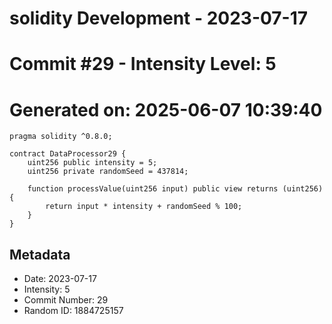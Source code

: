 ﻿# solidity Development - 2023-07-17
# Commit #29 - Intensity Level: 5
# Generated on: 2025-06-07 10:39:40
```solidity
pragma solidity ^0.8.0;

contract DataProcessor29 {
    uint256 public intensity = 5;
    uint256 private randomSeed = 437814;

    function processValue(uint256 input) public view returns (uint256) {
        return input * intensity + randomSeed % 100;
    }
}
```
## Metadata
- Date: 2023-07-17
- Intensity: 5
- Commit Number: 29
- Random ID: 1884725157
